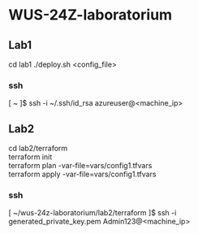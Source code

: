 # WUS-24Z-laboratorium
## Lab1
cd lab1
./deploy.sh <config_file>

### ssh
[ ~ ]$ ssh -i ~/.ssh/id_rsa azureuser@<machine_ip>

## Lab2
cd lab2/terraform\
terraform init\
terraform plan -var-file=vars/config1.tfvars\
terraform apply -var-file=vars/config1.tfvars

### ssh
[ ~/wus-24z-laboratorium/lab2/terraform ]$ ssh -i generated_private_key.pem Admin123@<machine_ip>
